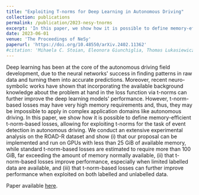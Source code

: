 ```yaml
---
title: "Exploiting T-norms for Deep Learning in Autonomous Driving"
collection: publications
permalink: /publication/2023-nesy-tnorms
excerpt: 'In this paper, we show how it is possible to define memory-efficient t-norm-based losses, allowing for exploiting t-norms for the task of event detection in autonomous driving.'
date: 2023-06-01
venue: 'The Proceedings of NeSy'
paperurl: 'https://doi.org/10.48550/arXiv.2402.11362'
#citation: 'Mihaela C. Stoian, Eleonora Giunchiglia, Thomas Lukasiewicz. Exploiting T-norms for Deep Learning in Autonomous Driving. In Proceedings of the 17th International Workshop on Neural-Symbolic Learning and Reasoning (NeSy), 2023.'
---
```


Deep learning has been at the core of the autonomous driving field development, due to the neural networks' success in finding patterns in raw data and turning them into accurate predictions. Moreover, recent neuro-symbolic works have shown that incorporating the available background knowledge about the problem at hand in the loss function via t-norms can further improve the deep learning models' performance. However, t-norm-based losses may have very high memory requirements and, thus, they may be impossible to apply in complex application domains like autonomous driving. In this paper, we show how it is possible to define memory-efficient t-norm-based losses, allowing for exploiting t-norms for the task of event detection in autonomous driving. We conduct an extensive experimental analysis on the ROAD-R dataset and show (i) that our proposal can be implemented and run on GPUs with less than 25 GiB of available memory, while standard t-norm-based losses are estimated to require more than 100 GiB, far exceeding the amount of memory normally available, (ii) that t-norm-based losses improve performance, especially when limited labelled data are available, and (iii) that t-norm-based losses can further improve performance when exploited on both labelled and unlabelled data. 

Paper available [here](https://arxiv.org/abs/2402.11362).
